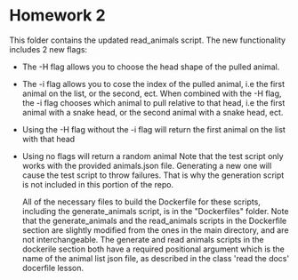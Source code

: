# Homework 2
  This folder contains the updated read_animals script. The new functionality includes 2 new flags:
- The -H flag allows you to choose the head shape of the pulled animal.
- The -i flag allows you to cose the index of the pulled animal, i.e the first animal on the list, or the second, ect. When combined with the -H flag, the -i flag chooses which animal to pull relative to that head, i.e the first animal with a snake head, or the second animal with a snake head, ect.
- Using the -H flag without the -i flag will return the first animal on the list with that head
- Using no flags will return a random animal
  Note that the test script only works with the provided animals.json file. Generating a new one will cause the test script to throw failures. That is why the generation script is not included in this portion of the repo.
  
  All of the necessary files to build the Dockerfile for these scripts, including the generate_animals script, is in the "Dockerfiles" folder. Note that the generate_animals and the read_animals scripts in the Dockerfile section are slightly modified from the ones in the main directory, and are not interchangeable. The generate and read animals scripts in the dockerile section both have a required positional argument which is the name of the animal list json file, as described in the class 'read the docs' docerfile lesson.
